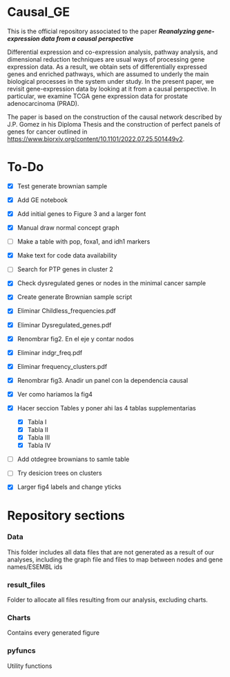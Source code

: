 # Causal_GE
This is the official repository associated to the paper ***Reanalyzing gene-expression data from a causal perspective***

Differential expression and co-expression analysis, pathway analysis, and dimensional reduction techniques are usual ways of processing gene expression data. As a result, we obtain sets of differentially expressed genes and enriched pathways, which are assumed to underly the main biological processes in the system under study.  In the present paper, we revisit gene-expression data by looking at it from a causal perspective. In particular, we examine TCGA gene expression data for prostate adenocarcinoma (PRAD). 

The paper is based on the construction of the causal network described by J.P. Gomez in his Diploma Thesis and the construction of perfect panels of genes for cancer outlined in https://www.biorxiv.org/content/10.1101/2022.07.25.501449v2.  

# To-Do
- [X] Test generate brownian sample
- [X] Add GE notebook
- [X] Add initial genes to Figure 3 and a larger font
- [x] Manual draw normal concept graph
- [ ] Make a table with pop, foxa1, and idh1 markers 
- [X] Make text for code data availability
- [ ] Search for PTP genes in cluster 2
- [X] Check dysregulated genes or nodes in the minimal cancer sample
- [X] Create generate Brownian sample script
- [X] Eliminar Childless_frequencies.pdf
- [X] Eliminar Dysregulated_genes.pdf
- [X] Renombrar fig2. En el eje y contar nodos
- [X] Eliminar indgr_freq.pdf
- [X] Eliminar frequency_clusters.pdf
- [X] Renombrar fig3. Anadir un panel con la dependencia causal
- [X] Ver como hariamos la fig4 
- [X] Hacer seccion Tables y poner ahi las 4 tablas supplementarias
  - [X] Tabla I
  - [X] Tabla II
  - [X] Tabla III
  - [X] Tabla IV
- [ ] Add otdegree brownians to samle table
- [ ] Try desicion trees on clusters
- [X] Larger fig4 labels and change yticks

  
# Repository sections
### Data
This folder includes all data files that are not generated as a result of our analyses, including the graph file and files to map between nodes and
gene names/ESEMBL ids

### result_files
Folder to allocate all files resulting from our analysis, excluding charts.

### Charts
Contains every generated figure 

### pyfuncs
Utility functions
